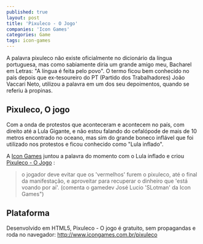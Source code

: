 ```yaml
---
published: true
layout: post
title: 'Pixuleco - O Jogo'
companies: 'Icon Games'
categories: Game
tags: icon-games
---
```

A palavra pixuleco não existe oficialmente no dicionário da língua portuguesa, mas como sabiamente diria um grande amigo meu, Bacharel em Letras: "A língua é feita pelo povo". O termo ficou bem conhecido no país depois que ex-tesoureiro do PT (Partido dos Trabalhadores) João Vaccari Neto, utilizou a  palavra em um dos seu depoimentos, quando se referiu à propinas.

## Pixuleco, O jogo
Com a onda de protestos que aconteceram e acontecem no país, com direito até a Lula Gigante, e não estou falando do cefalópode de mais de 10 metros encontrado no oceano, mas sim do grande boneco inflável que foi utilizado nos protestos e ficou conhecido como "Lula inflado".

A <a href="http://www.icongames.com.br" target="_blank">Icon Games</a>
 juntou a palavra do momento com o Lula inflado e criou <a href="http://www.icongames.com.br/pixuleco" target="_blank">Pixuleco - O Jogo</a>
:

> o jogador deve evitar que os 'vermelhos' furem o pixuleco, até o final da manifestação, e aproveitar para recuperar o dinheiro que 'está voando por aí'. (comenta o gamedev José Lucio 'SLotman' da Icon Games")




## Plataforma
Desenvolvido em HTML5, Pixuleco - O jogo  é gratuito, sem propagandas e roda no navegador: <a href="http://www.icongames.com.br/pixuleco" target="_blank">http://www.icongames.com.br/pixuleco</a>
